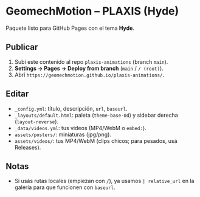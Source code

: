 # GeomechMotion – PLAXIS (Hyde)

Paquete listo para GitHub Pages con el tema **Hyde**.

## Publicar
1) Subí este contenido al repo `plaxis-animations` (branch `main`).  
2) **Settings → Pages → Deploy from branch** (`main` / `/ (root)`).  
3) Abrí `https://geomechmotion.github.io/plaxis-animations/`.

## Editar
- `_config.yml`: título, descripción, `url`, `baseurl`.
- `_layouts/default.html`: paleta (`theme-base-0d`) y sidebar derecha (`layout-reverse`).
- `_data/videos.yml`: tus videos (MP4/WebM o `embed:`).
- `assets/posters/`: miniaturas (jpg/png).
- `assets/videos/`: tus MP4/WebM (clips chicos; para pesados, usá Releases).

## Notas
- Si usás rutas locales (empiezan con `/`), ya usamos `| relative_url` en la galería para que funcionen con `baseurl`.
